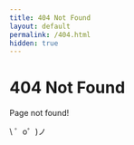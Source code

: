 ```yaml
---
title: 404 Not Found
layout: default
permalink: /404.html
hidden: true
---
```


# 404 Not Found

Page not found!

\ ゜o゜)ノ